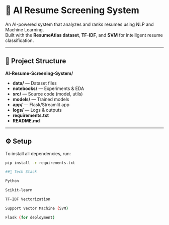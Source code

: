 # 🧠 AI Resume Screening System

An AI-powered system that analyzes and ranks resumes using NLP and Machine Learning.  
Built with the **ResumeAtlas dataset**, **TF-IDF**, and **SVM** for intelligent resume classification.

---

## 📁 Project Structure

**AI-Resume-Screening-System/**
- **data/** — Dataset files  
- **notebooks/** — Experiments & EDA  
- **src/** — Source code (model, utils)  
- **models/** — Trained models  
- **app/** — Flask/Streamlit app  
- **logs/** — Logs & outputs  
- **requirements.txt**  
- **README.md**

---

## ⚙️ Setup

To install all dependencies, run:
```bash
pip install -r requirements.txt

##🧰 Tech Stack

Python

Scikit-learn

TF-IDF Vectorization

Support Vector Machine (SVM)

Flask (for deployment)